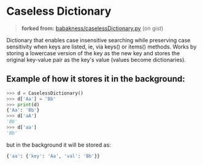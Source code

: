 # Caseless Dictionary
> **forked from:** [babakness/caselessDictionary.py](https://gist.github.com/3901174.git) (on gist)

Dictionary that enables case insensitive searching while preserving case sensitivity 
when keys are listed, ie, via keys() or items() methods. 
Works by storing a lowercase version of the key as the new key and stores the original key-value 
pair as the key's value (values become dictionaries).

## Example of how it stores it in the background:
```python
>>> d = CaselessDictionary()
>>> d['Aa'] = 'Bb'
>>> print(d)
{'Aa': 'Bb'}
>>> d['aA']
'Bb'
>>> d['aa']
'Bb'
```
but in the background it will be stored as:
```python
{'aa': {'key': 'Aa', 'val': 'Bb'}}
```

